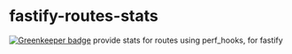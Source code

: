 # fastify-routes-stats

[![Greenkeeper badge](https://badges.greenkeeper.io/fastify/fastify-routes-stats.svg)](https://greenkeeper.io/)
provide stats for routes using perf_hooks, for fastify
